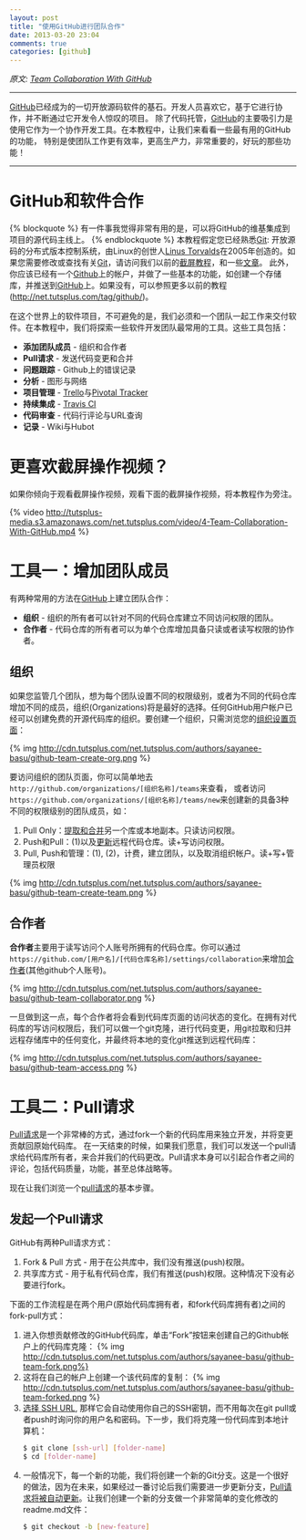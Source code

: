 ```yaml
---
layout: post
title: "使用GitHub进行团队合作"
date: 2013-03-20 23:04
comments: true
categories: [github]
---
```


[Team Collaboration With GitHub]: http://net.tutsplus.com/articles/general/team-collaboration-with-github/ "使用GitHub进行团队合作"
[GitHub]: http://github.com "GitHub"
[Git]: http://git-scm.com/ "git"
[Trello]: http://trello.com "Trello"
[Pivotal Tracker]: https://www.pivotaltracker.com/ "Pivotal Tracker"
[Travis CI]: https://travis-ci.org/ "Travis CI"
[Hubot]: http://hubot.github.com/ "Hubot"

*原文: [Team Collaboration With GitHub][]*

---

[GitHub][]已经成为的一切开放源码软件的基石。开发人员喜欢它，基于它进行协作，并不断通过它开发令人惊叹的项目。
除了​​代码托管，[GitHub][]的主要吸引力是使用它作为一个协作开发工具。在本教程中，让我们来看看一些最有用的GitHub的功能，
特别是使团队工作更有效率，更高生产力，非常重要的，好玩的那些功能！

---

# GitHub和软件合作 #

{% blockquote %}
有一件事我觉得非常有用的是，可以将GitHub的维基集成到项目的源代码主线上。
{% endblockquote %}
本教程假定您已经熟悉[Git][]: 开放源码的分布式版本控制系统，由Linux的创世人[Linus Torvalds](http://en.wikipedia.org/wiki/Linus_Torvalds)在2005年创造的。如果您需要修改或查找有关[Git][]，请访问我们以前的[截屏教程](https://tutsplus.com/course/git-essentials/)，和一些[文章](http://net.tutsplus.com/tag/git/)。
此外，你应该已经有一个[Github][]上的帐户，并做了一些基本的功能，如创建一个存储库，并推送到[GitHub][]上。如果没有，可以参照更多以前的教程(http://net.tutsplus.com/tag/github/)。

在这个世界上的软件项目，不可避免的是，我们必须和一个团队一起工作来交付软件。在本教程中，我们将探索一些软件开发团队最常用的工具。这些工具包括：

-   **添加团队成员** - 组织和合作者
-   **Pull请求** - 发送代码变更和合并
-   **问题跟踪** - Github上的错误记录
-   **分析** - 图形与网络
-   **项目管理** - [Trello][]与[Pivotal Tracker][]
-   **持续集成** - [Travis CI][]
-   **代码审查** - 代码行评论与URL查询
-   **记录** - Wiki与Hubot

# 更喜欢截屏操作视频？ #

如果你倾向于观看截屏操作视频，观看下面的截屏操作视频，将本教程作为旁注。

{% video http://tutsplus-media.s3.amazonaws.com/net.tutsplus.com/video/4-Team-Collaboration-With-GitHub.mp4 %}

# 工具一：增加团队成员 #

有两种常用的方法在[GitHub][]上建立团队合作：

- **组织** - 组织的所有者可以针对不同的代码仓库建立不同访问权限的团队。
- **合作者** - 代码仓库的所有者可以为单个仓库增加具备只读或者读写权限的协作者。

## 组织 ##

如果您监管几个团队，想为每个团队设置不同的权限级别，或者为不同的代码仓库增加不同的成员，组织(Organizations)将是最好的选择。任何GitHub用户帐户已经可以创建免费的开源代码库的组织。要创建一个组织，只需浏览您的[组织设置页面](https://github.com/settings/organizations)：

{% img http://cdn.tutsplus.com/net.tutsplus.com/authors/sayanee-basu/github-team-create-org.png %}

要访问组织的团队页面，你可以简单地去
`http://github.com/organizations/[组织名称]/teams`来查看，
或者访问`https://github.com/organizations/[组织名称]/teams/new`来创建新的具备3种不同的权限级别的团队成员，如：
1. Pull Only：[提取和合并](http://www.kernel.org/pub/software/scm/git/docs/git-pull.html)另一个库或本地副本。只读访问权限。
2. Push和Pull：(1)以及[更新](http://www.kernel.org/pub/software/scm/git/docs/git-push.html)远程代码仓库。读+写访问权限。
3. Pull, Push和管理：(1), (2)，计费，建立团队，以及取消组织帐户。读+写+管理员权限

{% img http://cdn.tutsplus.com/net.tutsplus.com/authors/sayanee-basu/github-team-create-team.png %}

## 合作者 ##

**合作者**主要用于读写访问个人账号所拥有的代码仓库。你可以通过`https://github.com/[用户名]/[代码仓库名称]/settings/collaboration`来增加[合作者](https://help.github.com/articles/how-do-i-add-a-collaborator)(其他github个人账号)。

{% img http://cdn.tutsplus.com/net.tutsplus.com/authors/sayanee-basu/github-team-collaborator.png %}

一旦做到这一点，每个合作者将会看到代码库页面的访问状态的变化。在拥有对代码库的写访问权限后，我们可以做一个git克隆，进行代码变更，用git拉取和归并远程存储库中的任何变化，并最终将本地的变化git推送到远程代码库：

{% img http://cdn.tutsplus.com/net.tutsplus.com/authors/sayanee-basu/github-team-access.png %}

# 工具二：Pull请求 #

[Pull请求](https://help.github.com/articles/using-pull-requests)是一个非常棒的方式，通过fork一个新的代码库用来独立开发，并将变更贡献回原始代码库。
在一天结束的时候，如果我们愿意，我们可以发送一个pull请求给代码库所有者，来合并我们的代码更改。Pull请求本身可以引起合作者之间的评论，包括代码质量，功能，甚至总体战略等。

现在让我们浏览一个[pull请求](https://help.github.com/articles/using-pull-requests)的基本步骤。

## 发起一个Pull请求 ##

GitHub有两种Pull请求方式：

1. Fork & Pull 方式 - 用于在公共库中，我们没有推送(push)权限。
2. 共享库方式 - 用于私有代码仓库，我们有推送(push)权限。这种情况下没有必要进行fork。

下面的工作流程是在两个用户(原始代码库拥有者，和fork代码库拥有者)之间的fork-pull方式：

1.  进入你想贡献修改的GitHub代码库，单击“Fork”按​​钮来创建自己的Github帐户上的代码库克隆：
    {% img http://cdn.tutsplus.com/net.tutsplus.com/authors/sayanee-basu/github-team-fork.png%}
2.  这将在自己的帐户上创建一个该代码库的复制：
    {% img http://cdn.tutsplus.com/net.tutsplus.com/authors/sayanee-basu/github-team-forked.png %}
3.  [选择 SSH URL](https://help.github.com/articles/why-is-git-always-asking-for-my-password),
    那样它会自动使用你自己的SSH密钥，而不用每次在git pull或者push时询问你的用户名和密码。下一步，我们将克隆一份代码库到本地计算机：
    ```bash
    $ git clone [ssh-url] [folder-name]
    $ cd [folder-name]
    ````
4.  一般情况下，每一个新的功能，我们将创建一个新的Git分支。这是一个很好的做法，因为在未来，如果经过一番讨论后我们需要进一步更新分支，[Pull请求将被自动更新](http://stackoverflow.com/questions/9790448/how-to-update-a-pull-request)。让我们创建一个新的分支做一个非常简单的变化修改的readme.md文件：
    ```bash
    $ git checkout -b [new-feature]
    ```


